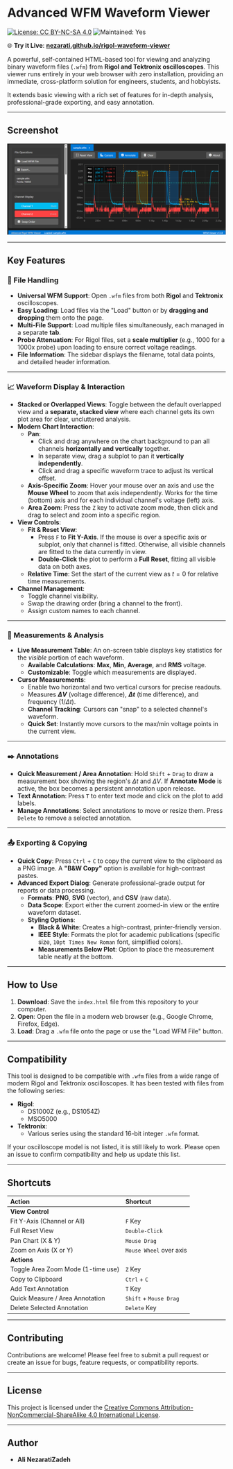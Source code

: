 # Advanced WFM Waveform Viewer

[![License: CC BY-NC-SA 4.0](https://licensebuttons.net/l/by-nc-sa/4.0/88x31.png)](https://creativecommons.org/licenses/by-nc-sa/4.0/)
![Maintained: Yes](https://img.shields.io/badge/Maintained%3F-yes-green.svg)

🌐 **Try it Live**: [**nezarati.github.io/rigol-waveform-viewer**](https://nezarati.github.io/rigol-waveform-viewer/index.html)

A powerful, self-contained HTML-based tool for viewing and analyzing binary waveform files (`.wfm`) from **Rigol and Tektronix oscilloscopes**. This viewer runs entirely in your web browser with zero installation, providing an immediate, cross-platform solution for engineers, students, and hobbyists.

It extends basic viewing with a rich set of features for in-depth analysis, professional-grade exporting, and easy annotation.

***

## Screenshot

![Screenshot of the Advanced WFM Waveform Viewer](screenshot.png)

***

## Key Features

### 📂 File Handling
* **Universal WFM Support**: Open `.wfm` files from both **Rigol** and **Tektronix** oscilloscopes.
* **Easy Loading**: Load files via the "Load" button or by **dragging and dropping** them onto the page.
* **Multi-File Support**: Load multiple files simultaneously, each managed in a separate **tab**.
* **Probe Attenuation**: For Rigol files, set a **scale multiplier** (e.g., 1000 for a 1000x probe) upon loading to ensure correct voltage readings.
* **File Information**: The sidebar displays the filename, total data points, and detailed header information.

***

### 📈 Waveform Display & Interaction
* **Stacked or Overlapped Views**: Toggle between the default overlapped view and a **separate, stacked view** where each channel gets its own plot area for clear, uncluttered analysis.
* **Modern Chart Interaction**:
    * **Pan**:
        * Click and drag anywhere on the chart background to pan all channels **horizontally and vertically** together.
        * In separate view, drag a subplot to pan it **vertically independently**.
        * Click and drag a specific waveform trace to adjust its vertical offset.
    * **Axis-Specific Zoom**: Hover your mouse over an axis and use the **Mouse Wheel** to zoom that axis independently. Works for the time (bottom) axis and for each individual channel's voltage (left) axis.
    * **Area Zoom**: Press the `Z` key to activate zoom mode, then click and drag to select and zoom into a specific region.
* **View Controls**:
    * **Fit & Reset View**:
        * Press `F` to **Fit Y-Axis**. If the mouse is over a specific axis or subplot, only that channel is fitted. Otherwise, all visible channels are fitted to the data currently in view.
        * **Double-Click** the plot to perform a **Full Reset**, fitting all visible data on both axes.
    * **Relative Time**: Set the start of the current view as $t=0$ for relative time measurements.
* **Channel Management**:
    * Toggle channel visibility.
    * Swap the drawing order (bring a channel to the front).
    * Assign custom names to each channel.

***

### 📏 Measurements & Analysis
* **Live Measurement Table**: An on-screen table displays key statistics for the *visible* portion of each waveform.
    * **Available Calculations**: **Max**, **Min**, **Average**, and **RMS** voltage.
    * **Customizable**: Toggle which measurements are displayed.
* **Cursor Measurements**:
    * Enable two horizontal and two vertical cursors for precise readouts.
    * Measures **$\Delta V$** (voltage difference), **$\Delta t$** (time difference), and frequency ($1/\Delta t$).
    * **Channel Tracking**: Cursors can "snap" to a selected channel's waveform.
    * **Quick Set**: Instantly move cursors to the max/min voltage points in the current view.

***

### ✒️ Annotations
* **Quick Measurement / Area Annotation**: Hold `Shift` + `Drag` to draw a measurement box showing the region's $\Delta t$ and $\Delta V$. If **Annotate Mode** is active, the box becomes a persistent annotation upon release.
* **Text Annotation**: Press `T` to enter text mode and click on the plot to add labels.
* **Manage Annotations**: Select annotations to move or resize them. Press `Delete` to remove a selected annotation.

***

### 📤 Exporting & Copying
* **Quick Copy**: Press `Ctrl` + `C` to copy the current view to the clipboard as a PNG image. A **"B&W Copy"** option is available for high-contrast pastes.
* **Advanced Export Dialog**: Generate professional-grade output for reports or data processing.
    * **Formats**: **PNG**, **SVG** (vector), and **CSV** (raw data).
    * **Data Scope**: Export either the current zoomed-in view or the entire waveform dataset.
    * **Styling Options**:
        * **Black & White**: Creates a high-contrast, printer-friendly version.
        * **IEEE Style**: Formats the plot for academic publications (specific size, `10pt Times New Roman` font, simplified colors).
        * **Measurements Below Plot**: Option to place the measurement table neatly at the bottom.

***

## How to Use

1.  **Download**: Save the `index.html` file from this repository to your computer.
2.  **Open**: Open the file in a modern web browser (e.g., Google Chrome, Firefox, Edge).
3.  **Load**: Drag a `.wfm` file onto the page or use the "Load WFM File" button.

***

## Compatibility

This tool is designed to be compatible with `.wfm` files from a wide range of modern Rigol and Tektronix oscilloscopes. It has been tested with files from the following series:

* **Rigol**:
    * DS1000Z (e.g., DS1054Z)
    * MSO5000
* **Tektronix**:
    * Various series using the standard 16-bit integer `.wfm` format.

If your oscilloscope model is not listed, it is still likely to work. Please open an issue to confirm compatibility and help us update this list.

***

## Shortcuts

| Action | Shortcut |
| :--- | :--- |
| **View Control** | |
| Fit Y-Axis (Channel or All) | `F` Key |
| Full Reset View | `Double-Click` |
| Pan Chart (X & Y) | `Mouse Drag` |
| Zoom on Axis (X or Y) | `Mouse Wheel` over axis |
| **Actions** | |
| Toggle Area Zoom Mode (1-time use) | `Z` Key |
| Copy to Clipboard | `Ctrl` + `C` |
| Add Text Annotation | `T` Key |
| Quick Measure / Area Annotation | `Shift` + `Mouse Drag` |
| Delete Selected Annotation | `Delete` Key |

***

## Contributing

Contributions are welcome! Please feel free to submit a pull request or create an issue for bugs, feature requests, or compatibility reports.

***

## License

This project is licensed under the [Creative Commons Attribution-NonCommercial-ShareAlike 4.0 International License](http://creativecommons.org/licenses/by-nc-sa/4.0/).

***

## Author

* **Ali NezaratiZadeh**

